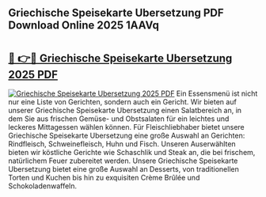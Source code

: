 ## Griechische Speisekarte Ubersetzung PDF Download Online 2025 1AAVq

# <h2><a href="http://gc7itq.nevu.top/?p=Griechische+Speisekarte+Ubersetzung">🔗 👉🔴 Griechische Speisekarte Ubersetzung 2025 PDF</a></h2>

[![Griechische Speisekarte Ubersetzung 2025 PDF](https://i.imgur.com/dBaPXMq.png)](http://gc7itq.nevu.top/?p=Griechische+Speisekarte+Ubersetzung)
Ein Essensmenü ist nicht nur eine Liste von Gerichten, sondern auch ein Gericht. Wir bieten auf unserer Griechische Speisekarte Ubersetzung einen Salatbereich an, in dem Sie aus frischen Gemüse- und Obstsalaten für ein leichtes und leckeres Mittagessen wählen können. Für Fleischliebhaber bietet unsere Griechische Speisekarte Ubersetzung eine große Auswahl an Gerichten: Rindfleisch, Schweinefleisch, Huhn und Fisch. Unseren Auserwählten bieten wir köstliche Gerichte wie Schaschlik und Steak an, die bei frischem, natürlichem Feuer zubereitet werden. Unsere Griechische Speisekarte Ubersetzung bietet eine große Auswahl an Desserts, von traditionellen Torten und Kuchen bis hin zu exquisiten Crème Brûlée und Schokoladenwaffeln.
